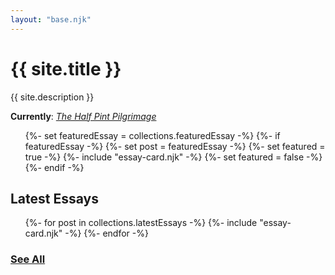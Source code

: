 ```yaml
---
layout: "base.njk"
---
```


<h1 class="index-title">{{ site.title }}</h1>

{{ site.description }}

<p><strong>Currently</strong>: <i><a href="https://fromscratchpress.substack.com/p/the-half-pint-pilgrimage">The Half Pint Pilgrimage</a></i>

<ul class="essays-list">
  {%- set featuredEssay = collections.featuredEssay -%}
  {%- if featuredEssay -%}
    {%- set post = featuredEssay -%}
    {%- set featured = true -%}
    {%- include "essay-card.njk" -%}
    {%- set featured = false -%}
  {%- endif -%}
</ul>

## Latest Essays
<ul class="essays-list">
  {%- for post in collections.latestEssays -%}
    {%- include "essay-card.njk" -%}
  {%- endfor -%}
</ul>

### [See All](/essays/)
